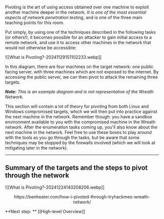 Pivoting is the art of using access obtained over one machine to exploit another machine deeper in the network. *It is one of the most essential aspects of network penetration testing*, and is one of the three main teaching points for this room.

Put simply, by using one of the techniques described in the following tasks (or others!), it becomes possible for an attacker to gain initial access to a remote network, and use it to access other machines in the network that would not otherwise be accessible:

![[What is Pivoting?-20241129151102233.webp]]

In this diagram, there are four machines on the target network: one public facing server, with three machines which are not exposed to the internet. By accessing the public server, we can then pivot to attack the remaining three targets.

_**Note:** This is an example diagram and is not representative of the Wreath Network._

This section will contain a lot of theory for pivoting from both Linux and Windows compromised targets, which we will then put into practice against the next machine in the network. Remember though: you have a sandbox environment available to you with the compromised machine in the Wreath network. After the enumeration tasks coming up, you'll also know about the next machine in the network. Feel free to use these boxes to play around with the tools as you go through the tasks, but be aware that some techniques may be stopped by the firewalls involved (which we will look at mitigating later in the network).


---

## Summary of the targets and the steps to pivot through the network

![[What is Pivoting?-20241224140208206.webp]]
<center>https://benheater.com/how-i-pivoted-through-tryhackmes-wreath-network/</center>








**Next step: ** [[High-level Overview]]

